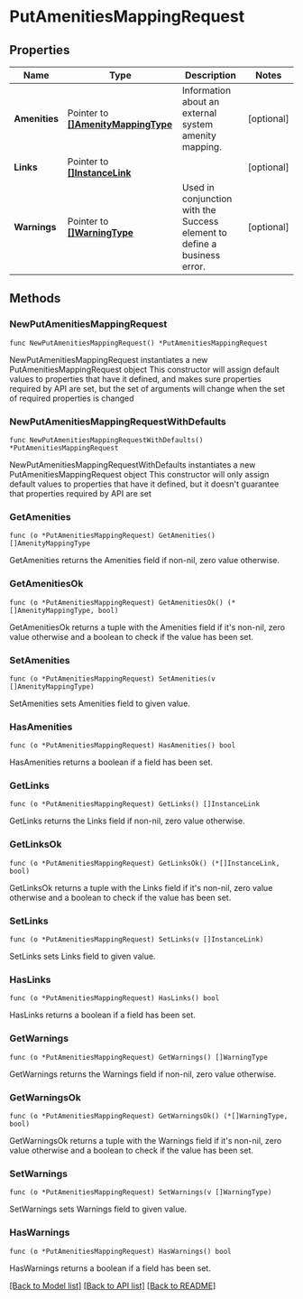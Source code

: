 # PutAmenitiesMappingRequest

## Properties

Name | Type | Description | Notes
------------ | ------------- | ------------- | -------------
**Amenities** | Pointer to [**[]AmenityMappingType**](AmenityMappingType.md) | Information about an external system amenity mapping. | [optional] 
**Links** | Pointer to [**[]InstanceLink**](InstanceLink.md) |  | [optional] 
**Warnings** | Pointer to [**[]WarningType**](WarningType.md) | Used in conjunction with the Success element to define a business error. | [optional] 

## Methods

### NewPutAmenitiesMappingRequest

`func NewPutAmenitiesMappingRequest() *PutAmenitiesMappingRequest`

NewPutAmenitiesMappingRequest instantiates a new PutAmenitiesMappingRequest object
This constructor will assign default values to properties that have it defined,
and makes sure properties required by API are set, but the set of arguments
will change when the set of required properties is changed

### NewPutAmenitiesMappingRequestWithDefaults

`func NewPutAmenitiesMappingRequestWithDefaults() *PutAmenitiesMappingRequest`

NewPutAmenitiesMappingRequestWithDefaults instantiates a new PutAmenitiesMappingRequest object
This constructor will only assign default values to properties that have it defined,
but it doesn't guarantee that properties required by API are set

### GetAmenities

`func (o *PutAmenitiesMappingRequest) GetAmenities() []AmenityMappingType`

GetAmenities returns the Amenities field if non-nil, zero value otherwise.

### GetAmenitiesOk

`func (o *PutAmenitiesMappingRequest) GetAmenitiesOk() (*[]AmenityMappingType, bool)`

GetAmenitiesOk returns a tuple with the Amenities field if it's non-nil, zero value otherwise
and a boolean to check if the value has been set.

### SetAmenities

`func (o *PutAmenitiesMappingRequest) SetAmenities(v []AmenityMappingType)`

SetAmenities sets Amenities field to given value.

### HasAmenities

`func (o *PutAmenitiesMappingRequest) HasAmenities() bool`

HasAmenities returns a boolean if a field has been set.

### GetLinks

`func (o *PutAmenitiesMappingRequest) GetLinks() []InstanceLink`

GetLinks returns the Links field if non-nil, zero value otherwise.

### GetLinksOk

`func (o *PutAmenitiesMappingRequest) GetLinksOk() (*[]InstanceLink, bool)`

GetLinksOk returns a tuple with the Links field if it's non-nil, zero value otherwise
and a boolean to check if the value has been set.

### SetLinks

`func (o *PutAmenitiesMappingRequest) SetLinks(v []InstanceLink)`

SetLinks sets Links field to given value.

### HasLinks

`func (o *PutAmenitiesMappingRequest) HasLinks() bool`

HasLinks returns a boolean if a field has been set.

### GetWarnings

`func (o *PutAmenitiesMappingRequest) GetWarnings() []WarningType`

GetWarnings returns the Warnings field if non-nil, zero value otherwise.

### GetWarningsOk

`func (o *PutAmenitiesMappingRequest) GetWarningsOk() (*[]WarningType, bool)`

GetWarningsOk returns a tuple with the Warnings field if it's non-nil, zero value otherwise
and a boolean to check if the value has been set.

### SetWarnings

`func (o *PutAmenitiesMappingRequest) SetWarnings(v []WarningType)`

SetWarnings sets Warnings field to given value.

### HasWarnings

`func (o *PutAmenitiesMappingRequest) HasWarnings() bool`

HasWarnings returns a boolean if a field has been set.


[[Back to Model list]](../README.md#documentation-for-models) [[Back to API list]](../README.md#documentation-for-api-endpoints) [[Back to README]](../README.md)


